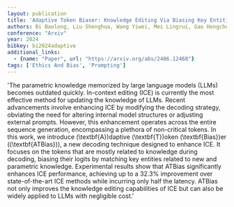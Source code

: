 ```yaml
---
layout: publication
title: 'Adaptive Token Biaser: Knowledge Editing Via Biasing Key Entities'
authors: Bi Baolong, Liu Shenghua, Wang Yiwei, Mei Lingrui, Gao Hongcheng, Xu Yilong, Cheng Xueqi
conference: "Arxiv"
year: 2024
bibkey: bi2024adaptive
additional_links:
  - {name: "Paper", url: "https://arxiv.org/abs/2406.12468"}
tags: ['Ethics And Bias', 'Prompting']
---
```

'The parametric knowledge memorized by large language models (LLMs) becomes outdated quickly. In-context editing (ICE) is currently the most effective method for updating the knowledge of LLMs. Recent advancements involve enhancing ICE by modifying the decoding strategy, obviating the need for altering internal model structures or adjusting external prompts. However, this enhancement operates across the entire sequence generation, encompassing a plethora of non-critical tokens. In this work, we introduce \(\textbf{A}\)daptive \(\textbf{T}\)oken \(\textbf{Bias}\)er (\(\textbf{ATBias}\)), a new decoding technique designed to enhance ICE. It focuses on the tokens that are mostly related to knowledge during decoding, biasing their logits by matching key entities related to new and parametric knowledge. Experimental results show that ATBias significantly enhances ICE performance, achieving up to a 32.3&#37; improvement over state-of-the-art ICE methods while incurring only half the latency. ATBias not only improves the knowledge editing capabilities of ICE but can also be widely applied to LLMs with negligible cost.'
